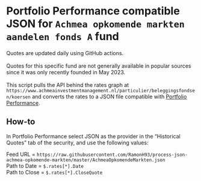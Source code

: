 # Portfolio Performance compatible JSON for `Achmea opkomende markten aandelen fonds A` fund
Quotes are updated daily using GitHub actions.\
\
Quotes for this specific fund are not generally available in popular sources since it was only recently founded in May 2023.\
\
This script pulls the API behind the rates graph at `https://www.achmeainvestmentmanagement.nl/particulier/beleggingsfondsen/koersen` and converts the rates to a JSON file compatible with [Portfolio Performance](https://www.portfolio-performance.info/en/).

## How-to
In Portfolio Performance select JSON as the provider in the “Historical Quotes” tab of the security, and use the following values:

Feed URL = `https://raw.githubusercontent.com/RamonH93/process-json-achmea-opkomende-markten/master/AchmeaOpkomendeMarkten.json`\
Path to Date = `$.rates[*].Date`\
Path to Close = `$.rates[*].CloseQuote`
